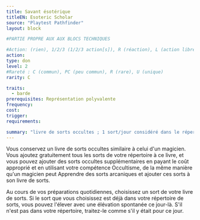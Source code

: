 ```yaml
---
title: Savant ésotérique
titleEN: Esoteric Scholar
source: "Playtest Pathfinder"
layout: block

#PARTIE PROPRE AUX AUX BLOCS TECHNIQUES

#Action: (rien), 1/2/3 (1/2/3 action[s]), R (réaction), L (action libre)
action: 
type: don
level: 2
#Rareté : C (commun), PC (peu commun), R (rare), U (unique)
rarity: C

traits:
  - barde
prerequisites: Représentation polyvalente
frequency: 
cost:
trigger: 
requirements:

summary: "livre de sorts occultes ; 1 sort/jour considéré dans le répertoire ou élevé"
---
```


Vous conservez un livre de sorts occultes similaire à celui d'un magicien. Vous ajoutez gratuitement tous les sorts de votre répertoire à ce livre, et vous pouvez ajouter des sorts occultes supplémentaires en payant le coût approprié et en utilisant votre compétence Occultisme, de la même manière qu'un magicien peut Apprendre des sorts arcaniques et ajouter ces sorts à son livre de sorts.

Au cours de vos préparations quotidiennes, choisissez un sort de votre livre de sorts. Si le sort que vous choisissez est déjà dans votre répertoire de sorts, vous pouvez l'élever avec une élévation spontanée ce jour-là. S'il n'est pas dans votre répertoire, traitez-le comme s'il y était pour ce jour.